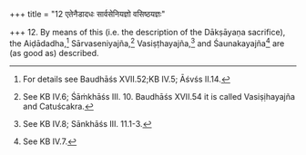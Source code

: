 +++
title = "12 एतेनैडादधः सार्वसेनियज्ञो वसिष्ठयज्ञः"

+++
12. By means of this (i.e. the description of the Dākṣāyaṇa sacrifice), the Aiḍādadha,[^1] Sārvaseniyajña,[^2] Vasiṣṭhayajña,[^3] and Śaunakayajña[^4] are (as good as) described.  


[^1]: For details see Baudhāśs XVII.52;KB IV.5; Āśvśs II.14.  

[^2]: See KB IV.6; Śāṁkhāśs III. 10. Baudhāśs XVII.54 it is called
Vasiṣịhayajña and Catuścakra.  

[^3]: See KB IV.8; Sānkhāśs III. 11.1-3.  

[^4]: See KB IV.7.
